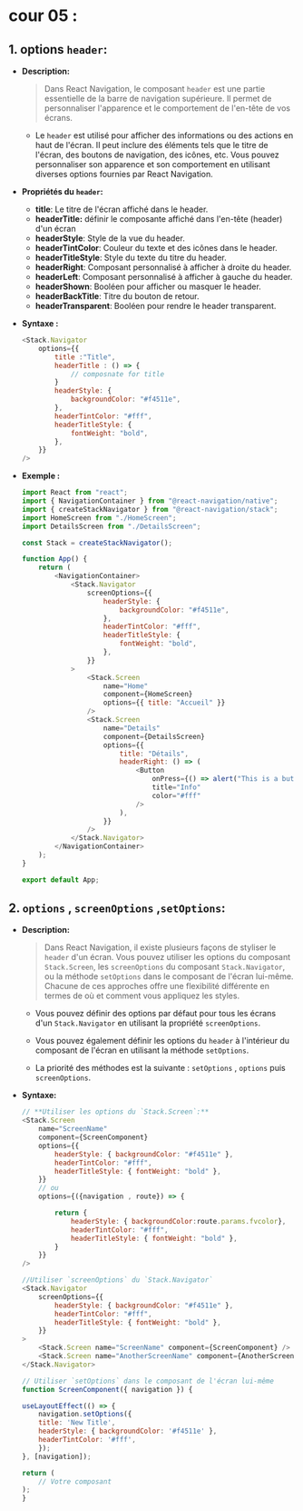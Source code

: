 # cour 05 :

## 1. **options `header`:**

-   **Description:**

    > Dans React Navigation, le composant `header` est une partie essentielle de la barre de navigation supérieure. Il permet de personnaliser l'apparence et le comportement de l'en-tête de vos écrans.

    -   Le `header` est utilisé pour afficher des informations ou des actions en haut de l'écran. Il peut inclure des éléments tels que le titre de l'écran, des boutons de navigation, des icônes, etc. Vous pouvez personnaliser son apparence et son comportement en utilisant diverses options fournies par React Navigation.

-   **Propriétés du `header`:**

    -   **title**: Le titre de l'écran affiché dans le header.
    -   **headerTitle:** définir le composante affiché dans l'en-tête (header) d'un écran
    -   **headerStyle**: Style de la vue du header.
    -   **headerTintColor**: Couleur du texte et des icônes dans le header.
    -   **headerTitleStyle**: Style du texte du titre du header.
    -   **headerRight**: Composant personnalisé à afficher à droite du header.
    -   **headerLeft**: Composant personnalisé à afficher à gauche du header.
    -   **headerShown**: Booléen pour afficher ou masquer le header.
    -   **headerBackTitle**: Titre du bouton de retour.
    -   **headerTransparent**: Booléen pour rendre le header transparent.

-   **Syntaxe :**

    ```js
    <Stack.Navigator
        options={{
            title :"Title",
            headerTitle : () => {
                // composnate for title
            }
            headerStyle: {
                backgroundColor: "#f4511e",
            },
            headerTintColor: "#fff",
            headerTitleStyle: {
                fontWeight: "bold",
            },
        }}
    />
    ```

-   **Exemple :**

    ```javascript
    import React from "react";
    import { NavigationContainer } from "@react-navigation/native";
    import { createStackNavigator } from "@react-navigation/stack";
    import HomeScreen from "./HomeScreen";
    import DetailsScreen from "./DetailsScreen";

    const Stack = createStackNavigator();

    function App() {
        return (
            <NavigationContainer>
                <Stack.Navigator
                    screenOptions={{
                        headerStyle: {
                            backgroundColor: "#f4511e",
                        },
                        headerTintColor: "#fff",
                        headerTitleStyle: {
                            fontWeight: "bold",
                        },
                    }}
                >
                    <Stack.Screen
                        name="Home"
                        component={HomeScreen}
                        options={{ title: "Accueil" }}
                    />
                    <Stack.Screen
                        name="Details"
                        component={DetailsScreen}
                        options={{
                            title: "Détails",
                            headerRight: () => (
                                <Button
                                    onPress={() => alert("This is a button!")}
                                    title="Info"
                                    color="#fff"
                                />
                            ),
                        }}
                    />
                </Stack.Navigator>
            </NavigationContainer>
        );
    }

    export default App;
    ```

## 2. **`options` , `screenOptions` ,`setOptions`:**

-   **Description:**

    > Dans React Navigation, il existe plusieurs façons de styliser le `header` d'un écran. Vous pouvez utiliser les options du composant `Stack.Screen`, les `screenOptions` du composant `Stack.Navigator`, ou la méthode `setOptions` dans le composant de l'écran lui-même. Chacune de ces approches offre une flexibilité différente en termes de où et comment vous appliquez les styles.

    -   Vous pouvez définir des options par défaut pour tous les écrans d'un `Stack.Navigator` en utilisant la propriété `screenOptions`.

    -   Vous pouvez également définir les options du `header` à l'intérieur du composant de l'écran en utilisant la méthode `setOptions`.

    -   La priorité des méthodes est la suivante : `setOptions` , `options` puis `screenOptions`.

-   **Syntaxe:**

    ```javascript
    // **Utiliser les options du `Stack.Screen`:**
    <Stack.Screen
        name="ScreenName"
        component={ScreenComponent}
        options={{
            headerStyle: { backgroundColor: "#f4511e" },
            headerTintColor: "#fff",
            headerTitleStyle: { fontWeight: "bold" },
        }}
        // ou
        options={({navigation , route}) => {

            return {
                headerStyle: { backgroundColor:route.params.fvcolor},
                headerTintColor: "#fff",
                headerTitleStyle: { fontWeight: "bold" },
            }
        }}
    />

    //Utiliser `screenOptions` du `Stack.Navigator`
    <Stack.Navigator
        screenOptions={{
            headerStyle: { backgroundColor: "#f4511e" },
            headerTintColor: "#fff",
            headerTitleStyle: { fontWeight: "bold" },
        }}
    >
        <Stack.Screen name="ScreenName" component={ScreenComponent} />
        <Stack.Screen name="AnotherScreenName" component={AnotherScreenComponent} />
    </Stack.Navigator>

    // Utiliser `setOptions` dans le composant de l'écran lui-même
    function ScreenComponent({ navigation }) {

    useLayoutEffect(() => {
        navigation.setOptions({
        title: 'New Title',
        headerStyle: { backgroundColor: '#f4511e' },
        headerTintColor: '#fff',
        });
    }, [navigation]);

    return (
        // Votre composant
    );
    }
    ```
